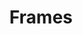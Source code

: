 ---
types: "word"

title: "Frames"

categories: ['']

tags: ['Frames']

arabic: 'أطر زمنية'

arexps: []

enwords: ['Frames']

enexps: []

arlexicons: 'أ'

enlexicons: 'F'

authors: ['Ruqayya Roshdy']

translators: ['']

citations: 'تطبيقات الذكاء الاصطناعي في خدمة اللغة العربية'

sources: 'مركز الملك عبدالله بن عبدالعزيز الدولي لخدمة اللغة العربية'

word: "true"

slug: ""
---